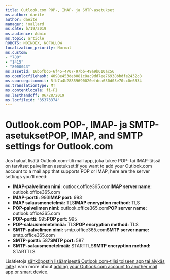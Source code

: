 ```yaml
---
title: Outlook.com POP-, IMAP- ja SMTP-asetukset
ms.author: daeite
author: daeite
manager: joallard
ms.date: 6/19/2019
ms.audience: Admin
ms.topic: article
ROBOTS: NOINDEX, NOFOLLOW
localization_priority: Normal
ms.custom:
- "780"
- "1415"
- "8000043"
ms.assetid: 16b5fbc6-6f45-4707-97bb-49a9b610ac56
ms.openlocfilehash: 4098e453deb081c8ac9dd7ee76938bbdfe2432c8
ms.sourcegitcommit: 5fb7a4b28859690020efdea630d03e70cc0e6334
ms.translationtype: MT
ms.contentlocale: fi-FI
ms.lasthandoff: 06/28/2019
ms.locfileid: "35373374"
---
```

# <a name="pop-imap-and-smtp-settings-for-outlookcom"></a><span data-ttu-id="c6e6b-102">Outlook.com POP-, IMAP- ja SMTP-asetukset</span><span class="sxs-lookup"><span data-stu-id="c6e6b-102">POP, IMAP, and SMTP settings for Outlook.com</span></span>

<span data-ttu-id="c6e6b-103">Jos haluat lisätä Outlook.com-tili mail app, joka tukee POP- tai IMAP-tässä on tarvitset palvelimen asetukset:</span><span class="sxs-lookup"><span data-stu-id="c6e6b-103">If you want to add your Outlook.com account to a mail app that supports POP or IMAP, here are the server settings you'll need:</span></span>
  
- <span data-ttu-id="c6e6b-104">**IMAP-palvelimen nimi:** outlook.office365.com</span><span class="sxs-lookup"><span data-stu-id="c6e6b-104">**IMAP server name:** outlook.office365.com</span></span>
- <span data-ttu-id="c6e6b-105">**IMAP-portti:** 993</span><span class="sxs-lookup"><span data-stu-id="c6e6b-105">**IMAP port:** 993</span></span>
- <span data-ttu-id="c6e6b-106">**IMAP salausmenetelmä:** TLS</span><span class="sxs-lookup"><span data-stu-id="c6e6b-106">**IMAP encryption method:** TLS</span></span>
- <span data-ttu-id="c6e6b-107">**POP-palvelimen nimi:** outlook.office365.com</span><span class="sxs-lookup"><span data-stu-id="c6e6b-107">**POP server name:** outlook.office365.com</span></span>  
- <span data-ttu-id="c6e6b-108">**POP-portti:** 995</span><span class="sxs-lookup"><span data-stu-id="c6e6b-108">**POP port:** 995</span></span>  
- <span data-ttu-id="c6e6b-109">**POP-salausmenetelmää:** TLS</span><span class="sxs-lookup"><span data-stu-id="c6e6b-109">**POP encryption method:** TLS</span></span>  
- <span data-ttu-id="c6e6b-110">**SMTP-palvelimen nimi:** smtp.office365.com</span><span class="sxs-lookup"><span data-stu-id="c6e6b-110">**SMTP server name:** smtp.office365.com</span></span>
- <span data-ttu-id="c6e6b-111">**SMTP-portti:** 587</span><span class="sxs-lookup"><span data-stu-id="c6e6b-111">**SMTP port:** 587</span></span>
- <span data-ttu-id="c6e6b-112">**SMTP-salausmenetelmää:** STARTTLS</span><span class="sxs-lookup"><span data-stu-id="c6e6b-112">**SMTP encryption method:** STARTTLS</span></span>

<span data-ttu-id="c6e6b-113">Lisätietoja [sähköpostin lisäämisestä Outlook.com-tilisi toiseen app tai älykäs laite](https://support.office.com/article/73f3b178-0009-41ae-aab1-87b80fa94970).</span><span class="sxs-lookup"><span data-stu-id="c6e6b-113">Learn more about [adding your Outlook.com account to another mail app or smart device](https://support.office.com/article/73f3b178-0009-41ae-aab1-87b80fa94970).</span></span>
